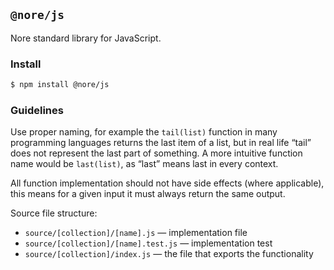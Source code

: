 ## `@nore/js`

Nore standard library for JavaScript.


### Install

```sh
$ npm install @nore/js
```


### Guidelines

Use proper naming, for example the `tail(list)` function in many programming languages returns the last item of a list, but in real life “tail” does not represent the last part of something. A more intuitive function name would be `last(list)`, as “last” means last in every context.

All function implementation should not have side effects (where applicable), this means for a given input it must always return the same output.


Source file structure:

- `source/[collection]/[name].js` — implementation file
- `source/[collection]/[name].test.js` — implementation test
- `source/[collection]/index.js` — the file that exports the functionality